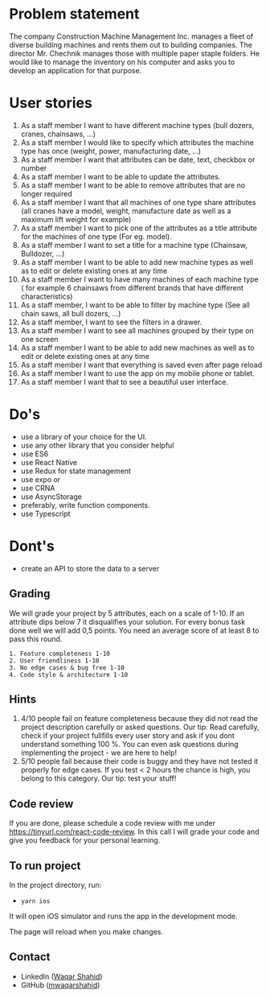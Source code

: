 # Problem statement

The company Construction Machine Management Inc. manages a fleet of diverse building machines and rents them out to building companies. The director Mr. Chechnik manages those with multiple paper staple folders. He would like to manage the inventory on his computer and asks you to develop an application for that purpose.  

# User stories

1. As a staff member I want to have different machine types (bull dozers, cranes, chainsaws, ...)
2. As a staff member I would like to specify which attributes the machine type has once (weight, power, manufacturing date, ...)
3. As a staff member I want that attributes can be date, text, checkbox or number
4. As a staff member I want to be able to update the attributes.
5. As a staff member I want to be able to remove attributes that are no longer required
6. As a staff member I want that all machines of one type share attributes (all cranes have a model, weight, manufacture date as well as a maximum lift weight for example)
7. As a staff member I want to pick one of the attributes as a title attribute for the machines of one type (For eg. model).
8. As a staff member I want to set a title for a machine type (Chainsaw, Bulldozer, ...)
9. As a staff member I want to be able to add new machine types as well as to edit or delete existing ones at any time
10. As a staff member I want to have many machines of each machine type ( for example 6 chainsaws from different brands that have different characteristics)
11. As a staff member, I want to be able to filter by machine type (See all chain saws, all bull dozers, ...)
12. As a staff member, I want to see the filters in a drawer.
13. As a staff member I want to see all machines grouped by their type on one screen
14. As a staff member I want to be able to add new machines as well as to edit or delete existing ones at any time
15. As a staff member I want that everything is saved even after page reload
16. As a staff member I want to use the app on my mobile phone or tablet.
17. As a staff member I want that to see a beautiful user interface.

# Do's
- use a library of your choice for the UI.
- use any other library that you consider helpful
- use ES6
- use React Native
- use Redux for state management
- use expo or
- use CRNA
- use AsyncStorage
- preferably, write function components.
- use Typescript

# Dont's
- create an API to store the data to a server

## Grading
We will grade your project by 5 attributes, each on a scale of 1-10. If an attribute dips below 7 it disqualifies your solution. For every bonus task done well we will add 0,5 points. You need an average score of at least 8 to pass this round.

    1. Feature completeness 1-10
    2. User friendliness 1-10
    3. No edge cases & bug free 1-10
    4. Code style & architecture 1-10

## Hints
1. 4/10 people fail on feature completeness because they did not read the project description carefully or asked questions. Our tip: Read carefully, check if your project fullfills every user story and ask if you dont understand something 100 %. You can even ask questions during implementing the project - we are here to help!
2. 5/10 people fail because their code is buggy and they have not tested it properly for edge cases. If you test < 2 hours the chance is high, you belong to this category. Our tip: test your stuff!

## Code review
If you are done, please schedule a code review with me under <https://tinyurl.com/react-code-review>. In this call I will grade your code and give you feedback for your personal learning.

## To run project

In the project directory, run:

- `yarn ios`

It will open iOS simulator and runs the app in the development mode.

The page will reload when you make changes.

Contact
-------
* LinkedIn ([Waqar Shahid](https://www.linkedin.com/in/waqarshahid/))
* GitHub ([mwaqarshahid](https://github.com/mwaqarshahid))
